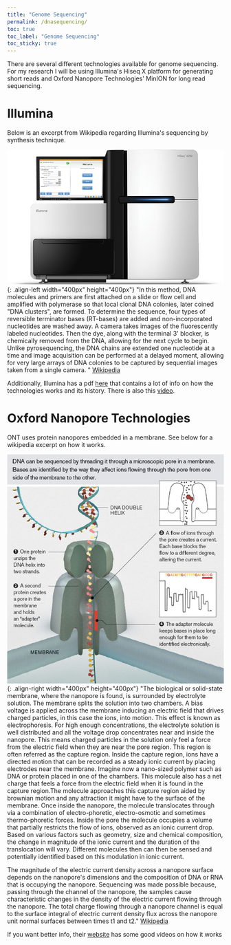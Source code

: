 ```yaml
---
title: "Genome Sequencing"
permalink: /dnasequencing/
toc: true
toc_label: "Genome Sequencing"
toc_sticky: true
---
```


There are several different technologies available for genome sequencing. For my research I will be using Illumina's Hiseq X platform for generating short reads and Oxford Nanopore Technologies' MinION for long read sequencing. 


# Illumina

Below is an excerpt from Wikipedia regarding Illumina's sequencing by synthesis technique. 

![](/assets/images/resource_images/genome_sequencing/illumina.png){: .align-left width="400px" height="400px"}  "In this method, DNA molecules and primers are first attached on a slide or flow cell and amplified with polymerase so that local clonal DNA colonies, later coined "DNA clusters", are formed. To determine the sequence, four types of reversible terminator bases (RT-bases) are added and non-incorporated nucleotides are washed away. A camera takes images of the fluorescently labeled nucleotides. Then the dye, along with the terminal 3' blocker, is chemically removed from the DNA, allowing for the next cycle to begin. Unlike pyrosequencing, the DNA chains are extended one nucleotide at a time and image acquisition can be performed at a delayed moment, allowing for very large arrays of DNA colonies to be captured by sequential images taken from a single camera. " [Wikipedia](https://en.wikipedia.org/wiki/DNA_sequencing#High-throughput_methods)

Additionally, Illumina has a pdf [here](https://sapac.illumina.com/content/dam/illumina-marketing/documents/products/illumina_sequencing_introduction.pdf) that contains a lot of info on how the technologies works and its history. There is also this [video](https://www.youtube.com/watch?v=fCd6B5HRaZ8).

# Oxford Nanopore Technologies

ONT uses protein nanopores embedded in a membrane. See below for a wikipedia excerpt on how it works.

![](/assets/images/resource_images/genome_sequencing/nanopore_dna.jpeg){: .align-right width="400px" height="400px"}  "The biological or solid-state membrane, where the nanopore is found, is surrounded by electrolyte solution. The membrane splits the solution into two chambers. A bias voltage is applied across the membrane inducing an electric field that drives charged particles, in this case the ions, into motion. This effect is known as electrophoresis. For high enough concentrations, the electrolyte solution is well distributed and all the voltage drop concentrates near and inside the nanopore. This means charged particles in the solution only feel a force from the electric field when they are near the pore region. This region is often referred as the capture region. Inside the capture region, ions have a directed motion that can be recorded as a steady ionic current by placing electrodes near the membrane. Imagine now a nano-sized polymer such as DNA or protein placed in one of the chambers. This molecule also has a net charge that feels a force from the electric field when it is found in the capture region.The molecule approaches this capture region aided by brownian motion and any attraction it might have to the surface of the membrane. Once inside the nanopore, the molecule translocates through via a combination of electro-phoretic, electro-osmotic and sometimes thermo-phoretic forces. Inside the pore the molecule occupies a volume that partially restricts the flow of ions, observed as an ionic current drop. Based on various factors such as geometry, size and chemical composition, the change in magnitude of the ionic current and the duration of the translocation will vary. Different molecules then can then be sensed and potentially identified based on this modulation in ionic current. 

The magnitude of the electric current density across a nanopore surface depends on the nanopore's dimensions and the composition of DNA or RNA that is occupying the nanopore. Sequencing was made possible because, passing through the channel of the nanopore, the samples cause characteristic changes in the density of the electric current flowing through the nanopore. The total charge flowing through a nanopore channel is equal to the surface integral of electric current density flux across the nanopore unit normal surfaces between times t1 and t2." [Wikipedia](https://en.wikipedia.org/wiki/Nanopore_sequencing#Biological) 

If you want better info, their [website](https://nanoporetech.com/how-it-works) has some good videos on how it works
